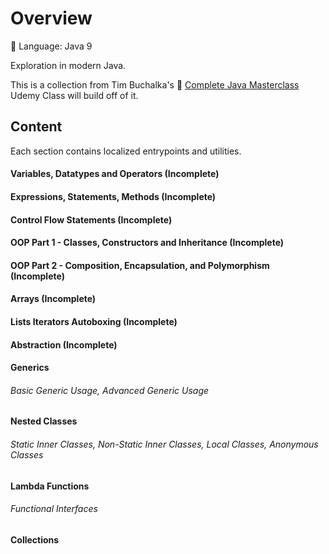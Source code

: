 # Overview

🔧 Language: Java 9

Exploration in modern Java. 

This is a collection from Tim Buchalka's 🔗 [Complete Java Masterclass](https://www.udemy.com/course/java-the-complete-java-developer-course/) Udemy Class will build off of it.

## Content
Each section contains localized entrypoints and utilities.

#### Variables, Datatypes and Operators (Incomplete)
#### Expressions, Statements, Methods (Incomplete)
#### Control Flow Statements (Incomplete)
#### OOP Part 1 - Classes, Constructors and Inheritance (Incomplete)
#### OOP Part 2 - Composition, Encapsulation, and Polymorphism (Incomplete)
#### Arrays (Incomplete)
#### Lists Iterators Autoboxing (Incomplete)
#### Abstraction (Incomplete)

#### Generics
###### Basic Generic Usage, Advanced Generic Usage

#### Nested Classes
###### Static Inner Classes, Non-Static Inner Classes, Local Classes, Anonymous Classes

#### Lambda Functions
###### Functional Interfaces

#### Collections


